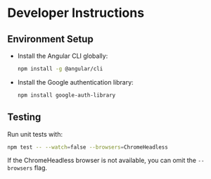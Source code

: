 # Developer Instructions

## Environment Setup
- Install the Angular CLI globally:
  ```bash
  npm install -g @angular/cli
  ```
- Install the Google authentication library:
  ```bash
  npm install google-auth-library
  ```

## Testing
Run unit tests with:
```bash
npm test -- --watch=false --browsers=ChromeHeadless
```
If the ChromeHeadless browser is not available, you can omit the `--browsers` flag.
